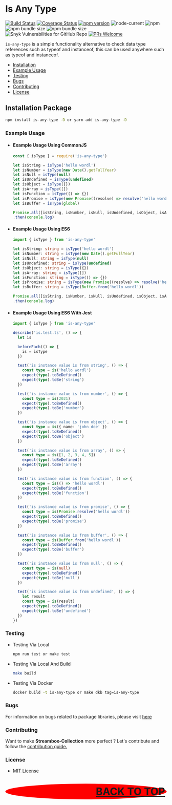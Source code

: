 # Is Any Type

[![Build Status](https://travis-ci.org/restuwahyu13/is-any-type.svg?branch=main)](https://travis-ci.org/restuwahyu13/is-any-type)
[![Coverage Status](https://coveralls.io/repos/github/restuwahyu13/is-any-type/badge.svg?branch=main)](https://coveralls.io/github/restuwahyu13/is-any-type?branch=main)
[![npm version](https://badge.fury.io/js/is-any-type.svg)](https://badge.fury.io/js/is-any-type)
![node-current](https://img.shields.io/node/v/is-any-type?style=flat-square)
![npm](https://img.shields.io/npm/dm/is-any-type)
![npm bundle size](https://img.shields.io/bundlephobia/min/is-any-type)
![npm bundle size](https://img.shields.io/bundlephobia/minzip/is-any-type)
![Snyk Vulnerabilities for GitHub Repo](https://img.shields.io/snyk/vulnerabilities/github/restuwahyu13/is-any-type)
[![PRs Welcome](https://img.shields.io/badge/PRs-welcome-brightgreen.svg?style=flat-square)](https://github.com/restuwahyu13/is-any-type/blob/main/CONTRIBUTING.md)

`is-any-type` is a simple functionality alternative to check data type references such as typeof and instanceof, this can be used anywhere such as typeof and instanceof.

- [Installation](#installation)
- [Example Usage](#example-usage)
- [Testing](#testing)
- [Bugs](#bugs)
- [Contributing](#contributing)
- [License](#license)

## Installation Package

```sh
npm install is-any-type -D or yarn add is-any-type -D
```

### Example Usage

- #### Example Usage Using CommonJS

  ```typescript
  const { isType } = require('is-any-type')

  let isString = isType('hello wordl')
  let isNumber = isType(new Date().getFullYear)
  let isNull = isType(null)
  let isUndefined = isType(undefined)
  let isObject = isType({})
  let isArray = isType([])
  let isFunction = isType(() => {})
  let isPromise = isType(new Promise((resolve) => resolve('hello wordl')))
  let isBuffer = isType(global)

  Promise.all([isString, isNumber, isNull, isUndefined, isObject, isArray, isFunction, isPromise, isBuffer])
  .then(console.log)
  ```

- #### Example Usage Using ES6

  ```typescript
  import { isType } from 'is-any-type'

  let isString: string = isType('hello wordl')
  let isNumber: string = isType(new Date().getFullYear)
  let isNull: string = isType(null)
  let isUndefined: string = isType(undefined)
  let isObject: string = isType({})
  let isArray: string = isType([])
  let isFunction: string = isType(() => {})
  let isPromise: string = isType(new Promise((resolve) => resolve('hello wordl')))
  let isBuffer: string = isType(Buffer.from('hello wordl'))

  Promise.all([isString, isNumber, isNull, isUndefined, isObject, isArray, isFunction, isPromise, isBuffer])
  .then(console.log)
  ```

- #### Example Usage Using ES6 With Jest

  ```typescript
  import { isType } from 'is-any-type'

  describe('is.test.ts', () => {
    let is

    beforeEach(() => {
      is = isType
    })

    test('is instance value is from string', () => {
      const type = is('hello wordl')
      expect(type).toBeDefined()
      expect(type).toBe('string')
    })

    test('is instance value is from number', () => {
      const type = is(2021)
      expect(type).toBeDefined()
      expect(type).toBe('number')
    })

    test('is instance value is from object', () => {
      const type = is({ name: 'john doe' })
      expect(type).toBeDefined()
      expect(type).toBe('object')
    })

    test('is instance value is from array', () => {
      const type = is([1, 2, 3, 4, 5])
      expect(type).toBeDefined()
      expect(type).toBe('array')
    })

    test('is instance value is from function', () => {
      const type = is(() => 'hello wordl')
      expect(type).toBeDefined()
      expect(type).toBe('function')
    })

    test('is instance value is from promise', () => {
      const type = is(Promise.resolve('hello wordl'))
      expect(type).toBeDefined()
      expect(type).toBe('promise')
    })

    test('is instance value is from buffer', () => {
      const type = is(Buffer.from('hello wordl'))
      expect(type).toBeDefined()
      expect(type).toBe('buffer')
    })

    test('is instance value is from null', () => {
      const type = is(null)
      expect(type).toBeDefined()
      expect(type).toBe('null')
    })

    test('is instance value is from undefined', () => {
      let result
      const type = is(result)
      expect(type).toBeDefined()
      expect(type).toBe('undefined')
    })
  })
  ```



### Testing

- Testing Via Local

  ```sh
  npm run test or make test
  ```

- Testing Via Local And Build

  ```sh
  make build
  ```

- Testing Via Docker

  ```sh
  docker build -t is-any-type or make dkb tag=is-any-type
  ```

### Bugs

For information on bugs related to package libraries, please visit
[here](https://github.com/restuwahyu13/is-any-type/issues)

### Contributing

Want to make **Streambox-Collection** more perfect ? Let's contribute and follow the
[contribution guide.](https://github.com/restuwahyu13/is-any-type/blob/main/CONTRIBUTING.md)

### License

- [MIT License](https://github.com/restuwahyu13/is-any-type/blob/main/LICENSE.md)

<p align="right" style="padding: 5px; border-radius: 100%; background-color: red; font-size: 2rem;">
  <b><a href="#is-any-type">BACK TO TOP</a></b>
</p>
